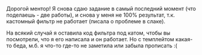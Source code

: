 Дорогой ментор!
Я снова сдаю задание в самый последний момент (что поделаешь - две работы), и снова у меня не 100% результат,
т.к. кастомный фильтр не работает (писала о проблеме в слаке).

На всякий случай я оставила код фильтра под катом, чтобы вы посмотрели, что я его написала и он работает.
Но с темплейтом какая-то беда, м.б. я что-то где-то не заметила или забыла прописать :(
